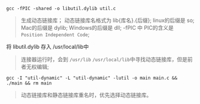 `gcc -fPIC -shared -o libutil.dylib util.c`
> 生成动态链接库；
> 动态链接库名格式为 lib{库名}.{后缀};
> linux的后缀是 so;
> Mac的后缀是 dylib;
> Windows的后缀是 dll;
> -fPIC 中 PIC的含义是`Position Independent Code`;

将 libutil.dylib 存入 /usr/local/lib中
> 连接器运行时，会到 `/usr/lib` `/usr/local/lib`中寻找动态链接库，但是前者无权编辑;

`gcc -I "util-dynamic" -L "util-dynamic" -lutil -o main main.c && ./main && rm main`
> 动态链接库和静态链接库重名时，优先选择动态链接库。